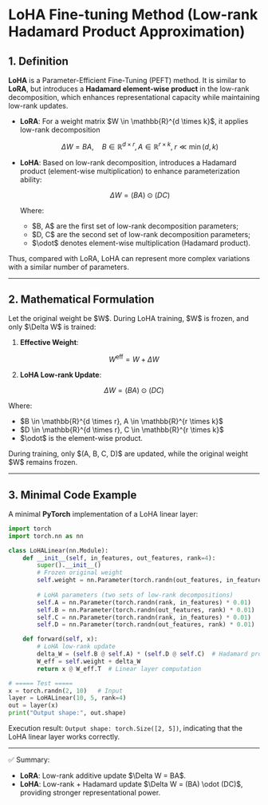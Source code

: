 

# LoHA Fine-tuning Method (Low-rank Hadamard Product Approximation)

## 1. Definition

**LoHA** is a Parameter-Efficient Fine-Tuning (PEFT) method. It is similar to **LoRA**, but introduces a **Hadamard element-wise product** in the low-rank decomposition, which enhances representational capacity while maintaining low-rank updates.

* **LoRA**: For a weight matrix \$W \in \mathbb{R}^{d \times k}\$, it applies low-rank decomposition

  $$
  \Delta W = B A, \quad B \in \mathbb{R}^{d \times r}, A \in \mathbb{R}^{r \times k}, \; r \ll \min(d,k)
  $$

* **LoHA**: Based on low-rank decomposition, introduces a Hadamard product (element-wise multiplication) to enhance parameterization ability:

  $$
  \Delta W = (B A) \odot (D C)
  $$

  Where:

  * \$B, A\$ are the first set of low-rank decomposition parameters;
  * \$D, C\$ are the second set of low-rank decomposition parameters;
  * \$\odot\$ denotes element-wise multiplication (Hadamard product).

Thus, compared with LoRA, LoHA can represent more complex variations with a similar number of parameters.

---

## 2. Mathematical Formulation

Let the original weight be \$W\$. During LoHA training, \$W\$ is frozen, and only \$\Delta W\$ is trained:

1. **Effective Weight**:

$$
W^{\text{eff}} = W + \Delta W
$$

2. **LoHA Low-rank Update**:

$$
\Delta W = (B A) \odot (D C)
$$

Where:

* \$B \in \mathbb{R}^{d \times r}, A \in \mathbb{R}^{r \times k}\$
* \$D \in \mathbb{R}^{d \times r}, C \in \mathbb{R}^{r \times k}\$
* \$\odot\$ is the element-wise product.

During training, only \$(A, B, C, D)\$ are updated, while the original weight \$W\$ remains frozen.

---

## 3. Minimal Code Example

A minimal **PyTorch** implementation of a LoHA linear layer:

```python
import torch
import torch.nn as nn

class LoHALinear(nn.Module):
    def __init__(self, in_features, out_features, rank=4):
        super().__init__()
        # Frozen original weight
        self.weight = nn.Parameter(torch.randn(out_features, in_features), requires_grad=False)
        
        # LoHA parameters (two sets of low-rank decompositions)
        self.A = nn.Parameter(torch.randn(rank, in_features) * 0.01)
        self.B = nn.Parameter(torch.randn(out_features, rank) * 0.01)
        self.C = nn.Parameter(torch.randn(rank, in_features) * 0.01)
        self.D = nn.Parameter(torch.randn(out_features, rank) * 0.01)

    def forward(self, x):
        # LoHA low-rank update
        delta_W = (self.B @ self.A) * (self.D @ self.C)  # Hadamard product
        W_eff = self.weight + delta_W
        return x @ W_eff.T  # Linear layer computation

# ===== Test =====
x = torch.randn(2, 10)   # Input
layer = LoHALinear(10, 5, rank=4)
out = layer(x)
print("Output shape:", out.shape)
```

Execution result: `Output shape: torch.Size([2, 5])`, indicating that the LoHA linear layer works correctly.

---

✅ Summary:

* **LoRA**: Low-rank additive update \$\Delta W = BA\$.
* **LoHA**: Low-rank + Hadamard update \$\Delta W = (BA) \odot (DC)\$, providing stronger representational power.



